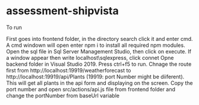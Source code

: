 # assessment-shipvista

To run

First goes into frontend folder, in the directory search click it and enter cmd. A cmd windown will open enter npm i to install all required npm modules.
Open the sql file in Sql Server Management Studio, then click on execute. If a window appear then write localhost\sqlexpress, click connet
Opne backend folder in Visual Studio 2019. Press ctrl+f5 to run. Chnage the route first from http://localhost:19919/weatherforecast to http://localhost:19919/api/Plants
(19919: port Number might be diiferent). This will get all plants in the api form and displaying on the screen.
Copy the port number and open src/actions/api.js file from frontend folder and change the portNumber from baseUrl variable
